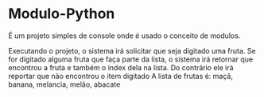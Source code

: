 # Modulo-Python

É um projeto simples de console onde é usado o conceito de modulos. 

Executando o projeto, o sistema irá solicitar que seja digitado uma fruta. Se for digitado alguma fruta que faça parte da lista, o sistema irá retornar que encontrou a fruta e também o index dela na lista. Do contrário ele irá reportar que não encontrou o item digitado
A lista de frutas é: maçã, banana, melancia, melão, abacate
